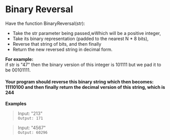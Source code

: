 # Binary Reversal

Have the function BinaryReversal(str):
* Take the str parameter being passed,wWhich will be a positive integer, 
* Take its binary representation (padded to the nearest N * 8 bits), 
* Reverse that string of bits, and then finally 
* Return the new reversed string in decimal form. 

**For example:** </br>
if str is "47" then the binary version of this integer is 101111 but we pad it to be 00101111. 

#### Your program should reverse this binary string which then becomes: 11110100 and then finally return the decimal version of this string, which is 244

**Examples**
> Input: "213" </br>
> `Output: 171`

> Input: "4567" </br>
> `Output: 60296`
